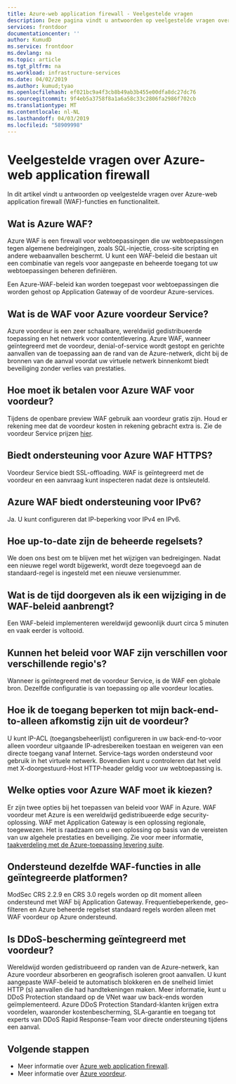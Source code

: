 ```yaml
---
title: Azure-web application firewall - Veelgestelde vragen
description: Deze pagina vindt u antwoorden op veelgestelde vragen over Azure voordeur Service
services: frontdoor
documentationcenter: ''
author: KumudD
ms.service: frontdoor
ms.devlang: na
ms.topic: article
ms.tgt_pltfrm: na
ms.workload: infrastructure-services
ms.date: 04/02/2019
ms.author: kumud;tyao
ms.openlocfilehash: ef021bc9a4f3cb8b49ab3b455e00dfa8dc27dc76
ms.sourcegitcommit: 9f4eb5a3758f8a1a6a58c33c2806fa2986f702cb
ms.translationtype: MT
ms.contentlocale: nl-NL
ms.lasthandoff: 04/03/2019
ms.locfileid: "58909998"
---
```

# <a name="frequently-asked-questions-for-azure-web-application-firewall"></a>Veelgestelde vragen over Azure-web application firewall

In dit artikel vindt u antwoorden op veelgestelde vragen over Azure-web application firewall (WAF)-functies en functionaliteit. 

## <a name="what-is-azure-waf"></a>Wat is Azure WAF?

Azure WAF is een firewall voor webtoepassingen die uw webtoepassingen tegen algemene bedreigingen, zoals SQL-injectie, cross-site scripting en andere webaanvallen beschermt. U kunt een WAF-beleid die bestaan uit een combinatie van regels voor aangepaste en beheerde toegang tot uw webtoepassingen beheren definiëren.

Een Azure-WAF-beleid kan worden toegepast voor webtoepassingen die worden gehost op Application Gateway of de voordeur Azure-services.

## <a name="what-is-waf-for-azure-front-door-service"></a>Wat is de WAF voor Azure voordeur Service? 

Azure voordeur is een zeer schaalbare, wereldwijd gedistribueerde toepassing en het netwerk voor contentlevering. Azure WAF, wanneer geïntegreerd met de voordeur, denial-of-service wordt gestopt en gerichte aanvallen van de toepassing aan de rand van de Azure-netwerk, dicht bij de bronnen van de aanval voordat uw virtuele netwerk binnenkomt biedt beveiliging zonder verlies van prestaties.

## <a name="how-will-i-be-charged-for-azure-waf-for-front-door"></a>Hoe moet ik betalen voor Azure WAF voor voordeur?
Tijdens de openbare preview WAF gebruik aan voordeur gratis zijn. Houd er rekening mee dat de voordeur kosten in rekening gebracht extra is. Zie de voordeur Service prijzen [hier](https://azure.microsoft.com/pricing/details/frontdoor/).

## <a name="does-azure-waf-support-https"></a>Biedt ondersteuning voor Azure WAF HTTPS?

Voordeur Service biedt SSL-offloading. WAF is geïntegreerd met de voordeur en een aanvraag kunt inspecteren nadat deze is ontsleuteld.

## <a name="does-azure-waf-support-ipv6"></a>Azure WAF biedt ondersteuning voor IPv6?

Ja. U kunt configureren dat IP-beperking voor IPv4 en IPv6.

## <a name="how-up-to-date-are-the-managed-rule-sets"></a>Hoe up-to-date zijn de beheerde regelsets?

We doen ons best om te blijven met het wijzigen van bedreigingen. Nadat een nieuwe regel wordt bijgewerkt, wordt deze toegevoegd aan de standaard-regel is ingesteld met een nieuwe versienummer.

## <a name="what-is-the-propagation-time-if-i-make-a-change-to-my-waf-policy"></a>Wat is de tijd doorgeven als ik een wijziging in de WAF-beleid aanbrengt?

Een WAF-beleid implementeren wereldwijd gewoonlijk duurt circa 5 minuten en vaak eerder is voltooid.

## <a name="can-waf-policies-be-different-for-different-regions"></a>Kunnen het beleid voor WAF zijn verschillen voor verschillende regio's?

Wanneer is geïntegreerd met de voordeur Service, is de WAF een globale bron. Dezelfde configuratie is van toepassing op alle voordeur locaties.
 
## <a name="how-do-i-limit-access-to-my-back-end-to-be-from-front-door-only"></a>Hoe ik de toegang beperken tot mijn back-end-to-alleen afkomstig zijn uit de voordeur?

U kunt IP-ACL (toegangsbeheerlijst) configureren in uw back-end-to-voor alleen voordeur uitgaande IP-adresbereiken toestaan en weigeren van een directe toegang vanaf Internet. Service-tags worden ondersteund voor gebruik in het virtuele netwerk. Bovendien kunt u controleren dat het veld met X-doorgestuurd-Host HTTP-header geldig voor uw webtoepassing is.




## <a name="which-azure-waf-options-should-i-choose"></a>Welke opties voor Azure WAF moet ik kiezen?

Er zijn twee opties bij het toepassen van beleid voor WAF in Azure. WAF voordeur met Azure is een wereldwijd gedistribueerde edge security-oplossing. WAF met Application Gateway is een oplossing regionale, toegewezen. Het is raadzaam om u een oplossing op basis van de vereisten van uw algehele prestaties en beveiliging. Zie voor meer informatie, [taakverdeling met de Azure-toepassing levering suite](https://docs.microsoft.com/azure/frontdoor/front-door-lb-with-azure-app-delivery-suite).


## <a name="do-you-support-same-waf-features-in-all-integrated-platforms"></a>Ondersteund dezelfde WAF-functies in alle geïntegreerde platformen?

ModSec CRS 2.2.9 en CRS 3.0 regels worden op dit moment alleen ondersteund met WAF bij Application Gateway. Frequentiebeperkende, geo-filteren en Azure beheerde regelset standaard regels worden alleen met WAF voordeur op Azure ondersteund.

## <a name="is-ddos-protection-integrated-with-front-door"></a>Is DDoS-bescherming geïntegreerd met voordeur? 

Wereldwijd worden gedistribueerd op randen van de Azure-netwerk, kan Azure voordeur absorberen en geografisch isoleren groot aanvallen. U kunt aangepaste WAF-beleid te automatisch blokkeren en de snelheid limiet HTTP (s) aanvallen die had handtekeningen maken. Meer informatie, kunt u DDoS Protection standaard op de VNet waar uw back-ends worden geïmplementeerd. Azure DDoS Protection Standard-klanten krijgen extra voordelen, waaronder kostenbescherming, SLA-garantie en toegang tot experts van DDoS Rapid Response-Team voor directe ondersteuning tijdens een aanval. 

## <a name="next-steps"></a>Volgende stappen

- Meer informatie over [ Azure web application firewall](waf-overview.md).
- Meer informatie over [Azure voordeur](front-door-overview.md).

